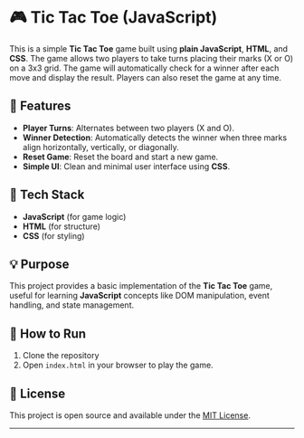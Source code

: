 # 🎮 Tic Tac Toe (JavaScript)

This is a simple **Tic Tac Toe** game built using **plain JavaScript**, **HTML**, and **CSS**. The game allows two players to take turns placing their marks (X or O) on a 3x3 grid. The game will automatically check for a winner after each move and display the result. Players can also reset the game at any time.

## 🚀 Features
- **Player Turns**: Alternates between two players (X and O).
- **Winner Detection**: Automatically detects the winner when three marks align horizontally, vertically, or diagonally.
- **Reset Game**: Reset the board and start a new game.
- **Simple UI**: Clean and minimal user interface using **CSS**.

## 📁 Tech Stack
- **JavaScript** (for game logic)
- **HTML** (for structure)
- **CSS** (for styling)

## 💡 Purpose
This project provides a basic implementation of the **Tic Tac Toe** game, useful for learning **JavaScript** concepts like DOM manipulation, event handling, and state management.

## 🌱 How to Run

1. Clone the repository
2. Open `index.html` in your browser to play the game.

## 📄 License

This project is open source and available under the [MIT License](LICENSE).

---

